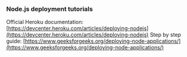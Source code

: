 ### Node.js deployment tutorials
Official Heroku documentation: [https://devcenter.heroku.com/articles/deploying-nodejs](https://devcenter.heroku.com/articles/deploying-nodejs)
Step by step guide: [https://www.geeksforgeeks.org/deploying-node-applications/](https://www.geeksforgeeks.org/deploying-node-applications/)